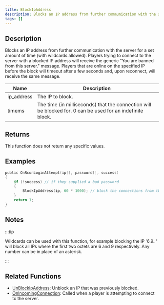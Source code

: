 ```yaml
---
title: BlockIpAddress
description: Blocks an IP address from further communication with the server for a set amount of time (with wildcards allowed).
tags: []
---
```


<VersionWarn version='SA-MP 0.3z R2-2' />

## Description

Blocks an IP address from further communication with the server for a set amount of time (with wildcards allowed). Players trying to connect to the server with a blocked IP address will receive the generic "You are banned from this server." message. Players that are online on the specified IP before the block will timeout after a few seconds and, upon reconnect, will receive the same message.

| Name       | Description                                                                                                |
| ---------- | ---------------------------------------------------------------------------------------------------------- |
| ip_address | The IP to block.                                                                                           |
| timems     | The time (in milliseconds) that the connection will be blocked for. 0 can be used for an indefinite block. |

## Returns

This function does not return any specific values.

## Examples

```c
public OnRconLoginAttempt(ip[], password[], success)
{
    if (!success) // if they supplied a bad password
    {
        BlockIpAddress(ip, 60 * 1000); // block the connections from this ip for one minute
    }
    return 1;
}
```

## Notes

:::tip

Wildcards can be used with this function, for example blocking the IP '6.9._._' will block all IPs where the first two octets are 6 and 9 respectively. Any number can be in place of an asterisk.

:::

## Related Functions

- [UnBlockIpAddress](UnBlockIpAddress): Unblock an IP that was previously blocked.
- [OnIncomingConnection](../callbacks/OnIncomingConnection): Called when a player is attempting to connect to the server.
